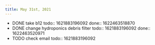 ```yaml
---
title: May 31st, 2021
---
```


- DONE take b12
  todo:: 1621883196092
  done:: 1622463518870
- DONE change hydroponics debris filter
  todo:: 1621883196092
  done:: 1622463520971
- TODO check email
  todo:: 1621883196092